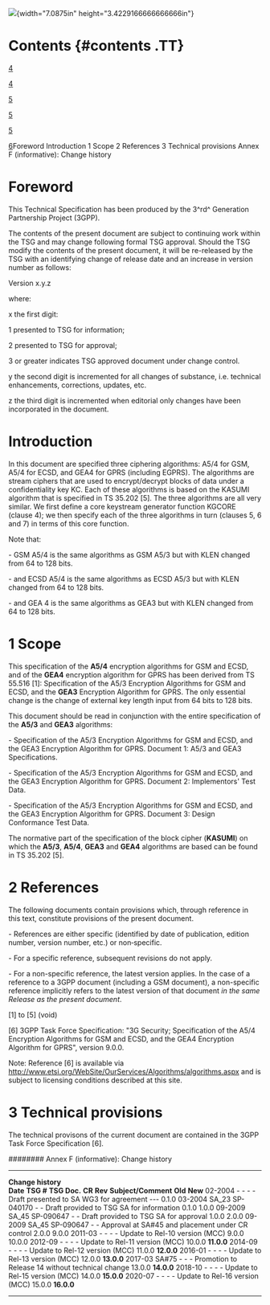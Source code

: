 ![](media/image1.wmf){width="7.0875in" height="3.4229166666666666in"}

Contents {#contents .TT}
========

[4](#foreword)

[4](#introduction)

[5](#scope)

[5](#references)

[5](#technical-provisions)

[6](#annex-f-informative-change-history)Foreword Introduction 1 Scope 2
References 3 Technical provisions Annex F (informative): Change history

Foreword
========

This Technical Specification has been produced by the 3^rd^ Generation
Partnership Project (3GPP).

The contents of the present document are subject to continuing work
within the TSG and may change following formal TSG approval. Should the
TSG modify the contents of the present document, it will be re-released
by the TSG with an identifying change of release date and an increase in
version number as follows:

Version x.y.z

where:

x the first digit:

1 presented to TSG for information;

2 presented to TSG for approval;

3 or greater indicates TSG approved document under change control.

y the second digit is incremented for all changes of substance, i.e.
technical enhancements, corrections, updates, etc.

z the third digit is incremented when editorial only changes have been
incorporated in the document.

Introduction
============

In this document are specified three ciphering algorithms: A5/4 for GSM,
A5/4 for ECSD, and GEA4 for GPRS (including EGPRS). The algorithms are
stream ciphers that are used to encrypt/decrypt blocks of data under a
confidentiality key KC. Each of these algorithms is based on the KASUMI
algorithm that is specified in TS 35.202 \[5\]. The three algorithms are
all very similar. We first define a core keystream generator function
KGCORE (clause 4); we then specify each of the three algorithms in turn
(clauses 5, 6 and 7) in terms of this core function.

Note that:

\- GSM A5/4 is the same algorithms as GSM A5/3 but with KLEN changed
from 64 to 128 bits.

\- and ECSD A5/4 is the same algorithms as ECSD A5/3 but with KLEN
changed from 64 to 128 bits.

\- and GEA 4 is the same algorithms as GEA3 but with KLEN changed from
64 to 128 bits.

1 Scope
=======

This specification of the **A5/4** encryption algorithms for GSM and
ECSD, and of the **GEA4** encryption algorithm for GPRS has been derived
from TS 55.516 \[1\]: Specification of the A5/3 Encryption Algorithms
for GSM and ECSD, and the **GEA3** Encryption Algorithm for GPRS. The
only essential change is the change of external key length input from
64 bits to 128 bits.

This document should be read in conjunction with the entire
specification of the **A5/3** and **GEA3** algorithms:

\- Specification of the A5/3 Encryption Algorithms for GSM and ECSD, and
the GEA3 Encryption Algorithm for GPRS. Document 1: A5/3 and GEA3
Specifications.

\- Specification of the A5/3 Encryption Algorithms for GSM and ECSD, and
the GEA3 Encryption Algorithm for GPRS. Document 2: Implementors' Test
Data.

\- Specification of the A5/3 Encryption Algorithms for GSM and ECSD, and
the GEA3 Encryption Algorithm for GPRS. Document 3: Design Conformance
Test Data.

The normative part of the specification of the block cipher (**KASUMI**)
on which the **A5/3**, **A5/4**, **GEA3** and **GEA4** algorithms are
based can be found in TS 35.202 \[5\].

2 References
============

The following documents contain provisions which, through reference in
this text, constitute provisions of the present document.

\- References are either specific (identified by date of publication,
edition number, version number, etc.) or non‑specific.

\- For a specific reference, subsequent revisions do not apply.

\- For a non-specific reference, the latest version applies. In the case
of a reference to a 3GPP document (including a GSM document), a
non-specific reference implicitly refers to the latest version of that
document *in the same Release as the present document*.

\[1\] to \[5\] (void)

\[6\] 3GPP Task Force Specification: \"3G Security; Specification of the
A5/4 Encryption Algorithms for GSM and ECSD, and the GEA4 Encryption
Algorithm for GPRS\", version 9.0.0.

Note: Reference \[6\] is available via
<http://www.etsi.org/WebSite/OurServices/Algorithms/algorithms.aspx> and
is subject to licensing conditions described at this site.

3 Technical provisions
======================

The technical provisons of the current document are contained in the
3GPP Task Force Specification \[6\].

######## Annex F (informative): Change history

  -------------------- ------------ -------------- -------- --------- --------------------------------------------------- --------- ------------
  **Change history**                                                                                                                
  **Date**             **TSG \#**   **TSG Doc.**   **CR**   **Rev**   **Subject/Comment**                                 **Old**   **New**
  02-2004              \-           \-             \-       \-        Draft presented to SA WG3 for agreement             \-\--     0.1.0
  03-2004              SA\_23       SP-040170      \-       \-        Draft provided to TSG SA for information            0.1.0     1.0.0
  09-2009              SA\_45       SP-090647      \-       \-        Draft provided to TSG SA for approval               1.0.0     2.0.0
  09-2009              SA\_45       SP-090647      \-       \-        Approval at SA\#45 and placement under CR control   2.0.0     9.0.0
  2011-03              \-           \-             \-       \-        Update to Rel-10 version (MCC)                      9.0.0     10.0.0
  2012-09              \-           \-             \-       \-        Update to Rel-11 version (MCC)                      10.0.0    **11.0.0**
  2014-09              \-           \-             \-       \-        Update to Rel-12 version (MCC)                      11.0.0    **12.0.0**
  2016-01              \-           \-             \-       \-        Update to Rel-13 version (MCC)                      12.0.0    **13.0.0**
  2017-03              SA\#75       \-             \-       \-        Promotion to Release 14 without technical change    13.0.0    **14.0.0**
  2018-10              \-           \-             \-       \-        Update to Rel-15 version (MCC)                      14.0.0    **15.0.0**
  2020-07              \-           \-             \-       \-        Update to Rel-16 version (MCC)                      15.0.0    **16.0.0**
  -------------------- ------------ -------------- -------- --------- --------------------------------------------------- --------- ------------
